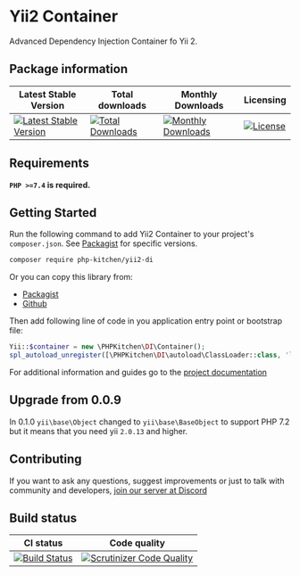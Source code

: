# Yii2 Container

Advanced Dependency Injection Container fo Yii 2. 


## Package information

Latest Stable Version | Total downloads | Monthly Downloads | Licensing 
--------------------- |  -------------- | ----------------  | --------- 
[![Latest Stable Version](https://poser.pugx.org/php-kitchen/yii2-di/v/stable)](https://packagist.org/packages/php-kitchen/yii2-di)| [![Total Downloads](https://poser.pugx.org/php-kitchen/yii2-di/downloads)](https://packagist.org/packages/php-kitchen/yii2-di) | [![Monthly Downloads](https://poser.pugx.org/php-kitchen/yii2-di/d/monthly)](https://packagist.org/packages/php-kitchen/yii2-di) | [![License](https://poser.pugx.org/php-kitchen/yii2-di/license)](https://packagist.org/packages/php-kitchen/yii2-di)


## Requirements

**`PHP >=7.4` is required.**

## Getting Started

Run the following command to add Yii2 Container to your project's `composer.json`. See [Packagist](https://packagist.org/packages/php-kitchen/yii2-di) for specific versions.

```bash
composer require php-kitchen/yii2-di
```

Or you can copy this library from:
- [Packagist](https://packagist.org/packages/php-kitchen/yii2-di)
- [Github](https://github.com/php-kitchen/yii2-di)

Then add following line of code in you application entry point or bootstrap file:
```php
Yii::$container = new \PHPKitchen\DI\Container();
spl_autoload_unregister([\PHPKitchen\DI\autoload\ClassLoader::class, 'loadClass']);
```

For additional information and guides go to the [project documentation](docs/README.md)

## Upgrade from 0.0.9
In 0.1.0 `yii\base\Object` changed to `yii\base\BaseObject` to support PHP 7.2 but it means that you need yii `2.0.13` and higher. 

## Contributing

If you want to ask any questions, suggest improvements or just to talk with community and developers, [join our server at Discord](https://discord.gg/Ez5VZhC) 

## Build status

CI status    | Code quality
------------ | ------------
[![Build Status](https://travis-ci.org/php-kitchen/yii2-di.svg?branch=master)](https://travis-ci.org/php-kitchen/yii2-di) | [![Scrutinizer Code Quality](https://scrutinizer-ci.com/g/php-kitchen/yii2-di/badges/quality-score.png?b=master)](https://scrutinizer-ci.com/g/php-kitchen/yii2-di/?branch=master)
